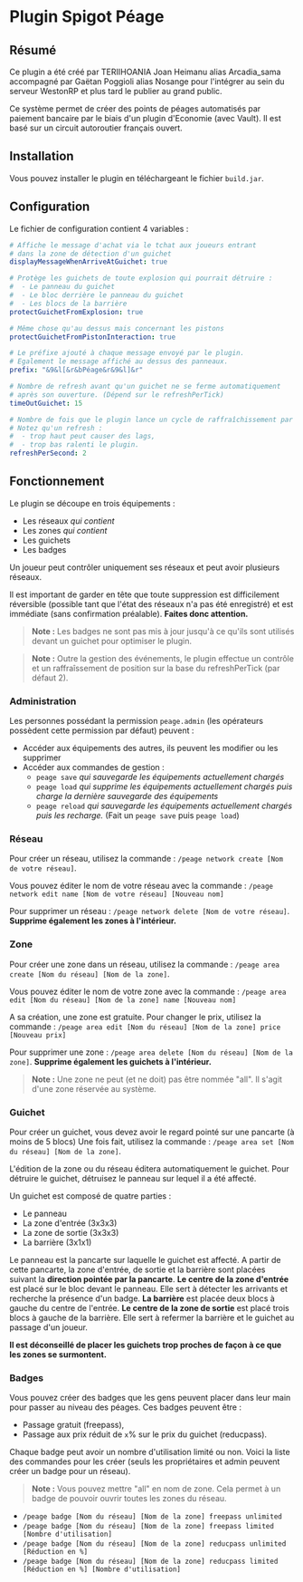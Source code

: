 # Plugin Spigot Péage

## Résumé

Ce plugin a été créé par TERIIHOANIA Joan Heimanu alias Arcadia_sama accompagné
par Gaëtan Poggioli alias Nosange pour l'intégrer au sein du serveur WestonRP et
plus tard le publier au grand public.

Ce système permet de créer des points de péages automatisés par paiement bancaire
par le biais d'un plugin d'Economie (avec Vault). Il est basé
sur un circuit autoroutier français ouvert.

## Installation
Vous pouvez installer le plugin en téléchargeant le fichier `build.jar`.


## Configuration
Le fichier de configuration contient 4 variables :
```yaml
# Affiche le message d'achat via le tchat aux joueurs entrant
# dans la zone de détection d'un guichet
displayMessageWhenArriveAtGuichet: true

# Protège les guichets de toute explosion qui pourrait détruire :
#  - Le panneau du guichet
#  - Le bloc derrière le panneau du guichet
#  - Les blocs de la barrière
protectGuichetFromExplosion: true

# Même chose qu'au dessus mais concernant les pistons
protectGuichetFromPistonInteraction: true

# Le préfixe ajouté à chaque message envoyé par le plugin.
# Egalement le message affiché au dessus des panneaux.
prefix: "&9&l[&r&bPéage&r&9&l]&r"

# Nombre de refresh avant qu'un guichet ne se ferme automatiquement
# après son ouverture. (Dépend sur le refreshPerTick)
timeOutGuichet: 15

# Nombre de fois que le plugin lance un cycle de raffraîchissement par seconde.
# Notez qu'un refresh :
#  - trop haut peut causer des lags,
#  - trop bas ralenti le plugin.
refreshPerSecond: 2
```

## Fonctionnement

Le plugin se découpe en trois équipements :
 - Les réseaux *qui contient*
 - Les zones *qui contient*
 - Les guichets
 - Les badges

Un joueur peut contrôler uniquement ses réseaux et peut avoir plusieurs réseaux.

Il est important de garder en tête que toute suppression est difficilement
réversible (possible tant que l'état des réseaux n'a pas été enregistré)
et est immédiate (sans confirmation préalable).
**Faites donc attention.**

> **Note :** Les badges ne sont pas mis à jour jusqu'à ce qu'ils
sont utilisés devant un guichet pour optimiser le plugin.

> **Note :** Outre la gestion des événements, le plugin effectue un contrôle
et un raffraîssement de position sur la base du refreshPerTick (par défaut 2).

### Administration
Les personnes possédant la permission `peage.admin` (les opérateurs possèdent
cette permission par défaut) peuvent :
 - Accéder aux équipements des autres, ils peuvent les modifier ou les supprimer
 - Accéder aux commandes de gestion :
    - `peage save` *qui sauvegarde les équipements actuellement chargés*
    - `peage load` *qui supprime les équipements actuellement chargés puis charge la dernière sauvegarde des équipements*
    - `peage reload` *qui sauvegarde les équipements actuellement chargés puis les recharge.* (Fait un `peage save` puis `peage load`)

### Réseau
Pour créer un réseau, utilisez la commande :
`/peage network create [Nom de votre réseau]`.

Vous pouvez éditer le nom de votre réseau avec la commande :
`/peage network edit name [Nom de votre réseau] [Nouveau nom]`

Pour supprimer un réseau : `/peage network delete [Nom de votre réseau]`.
**Supprime également les zones à l'intérieur.**

### Zone
Pour créer une zone dans un réseau, utilisez la commande :
`/peage area create [Nom du réseau] [Nom de la zone]`.

Vous pouvez éditer le nom de votre zone avec la commande :
`/peage area edit [Nom du réseau] [Nom de la zone] name [Nouveau nom]`

A sa création, une zone est gratuite. Pour changer le prix, utilisez
la commande :
`/peage area edit [Nom du réseau] [Nom de la zone] price [Nouveau prix]`

Pour supprimer une zone : `/peage area delete [Nom du réseau] [Nom de la zone]`.
**Supprime également les guichets à l'intérieur.**

> **Note :** Une zone ne peut (et ne doit) pas être nommée "all". Il s'agit d'une
>zone réservée au système.


### Guichet
Pour créer un guichet, vous devez avoir le regard pointé sur une pancarte (à
moins de 5 blocs) Une fois fait, utilisez la commande :
`/peage area set [Nom du réseau] [Nom de la zone]`.

L'édition de la zone ou du réseau éditera automatiquement le guichet. Pour
détruire le guichet, détruisez le panneau sur lequel il a été affecté.

Un guichet est composé de quatre parties :
 - Le panneau
 - La zone d'entrée (3x3x3)
 - La zone de sortie (3x3x3)
 - La barrière (3x1x1)

Le panneau est la pancarte sur laquelle le guichet est affecté. A partir de
cette pancarte, la zone d'entrée, de sortie et la barrière sont placées
suivant la **direction pointée par la pancarte**.
**Le centre de la zone d'entrée** est placé sur le bloc devant le panneau.
Elle sert à détecter les arrivants et recherche la présence d'un badge.
**La barrière** est placée deux blocs à gauche du centre de l'entrée.
**Le centre de la zone de sortie** est placé trois blocs à gauche de la barrière.
Elle sert à refermer la barrière et le guichet au passage d'un joueur.

**Il est déconseillé de placer les guichets trop proches de façon à ce que
les zones se surmontent.**

### Badges
Vous pouvez créer des badges que les gens peuvent placer dans leur main
pour passer au niveau des péages. Ces badges peuvent être :
 - Passage gratuit (freepass),
 - Passage aux prix réduit de `x`% sur le prix du guichet (reducpass).

Chaque badge peut avoir un nombre d'utilisation limité ou non.
Voici la liste des commandes pour les créer (seuls les propriétaires
et admin peuvent créer un badge pour un réseau).

> **Note :** Vous pouvez mettre "all" en nom de zone. Cela permet à un badge
>de pouvoir ouvrir toutes les zones du réseau.

 - `/peage badge [Nom du réseau] [Nom de la zone] freepass unlimited`
 - `/peage badge [Nom du réseau] [Nom de la zone] freepass limited [Nombre d'utilisation]`
 - `/peage badge [Nom du réseau] [Nom de la zone] reducpass unlimited [Réduction en %]`
 - `/peage badge [Nom du réseau] [Nom de la zone] reducpass limited [Réduction en %] [Nombre d'utilisation]`